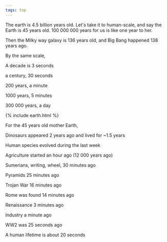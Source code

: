 ```yaml
---
tags: top 
---
```


The earth is 4.5 billion years old. Let's take it to human-scale, and say the Earth is 45 years old. 100 000 000 years for us is like one year to her. 

Then the Milky way galaxy is 136 years old, and Big Bang happened 138 years ago. 

By the same scale, 

A decade is 3 seconds

a century, 30 seconds

200 years, a minute

1000 years, 5 minutes 

300 000 years, a day 

{% include earth.html %}

For the 45 years old mother Earth, 

Dinosaurs appeared 2 years ago and lived for ~1.5 years 

Human species evolved during the last week

Agriculture started an hour ago (12 000 years ago)

Sumerians, writing, wheel, 30 minutes ago

Pyramids 25 minutes ago 

Trojan War 16 minutes ago 

Rome was found 14 minutes ago

Renaissance 3 minutes ago 

Industry a minute ago

WW2 was 25 seconds ago

A human lifetime is about 20 seconds